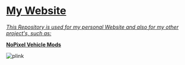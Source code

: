 <h1><a href="https://yungsamd17.github.io/">My Website</h1>

<em>This Repository is used for my personal Website and also for my other project's, such as:</em>

<b><a href="https://github.com/yungsamd17/yungsamd17.github.io/tree/main/carmods">NoPixel Vehicle Mods</a></b>

![plink](https://user-images.githubusercontent.com/64147848/230789808-1d37b7e0-3491-4ce5-9028-97aea4051b43.gif)
